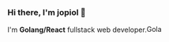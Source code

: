 ### Hi there, I'm jopiol 👋
I'm <strong>Golang/React</strong> fullstack web developer.<img src="https://upload.wikimedia.org/wikipedia/commons/thumb/0/05/Go_Logo_Blue.svg/2560px-Go_Logo_Blue.svg.png" alt="Golang Logo" width="35" height="15">
